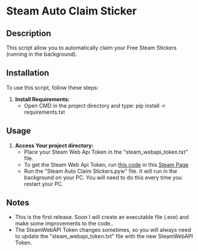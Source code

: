 # Steam Auto Claim Sticker

## Description

This script allow you to automatically claim your Free Steam Stickers (running in the background).

## Installation

To use this script, follow these steps:

1. **Install Requirements:**
   - Open CMD in the project directory and type: pip install -r requirements.txt

## Usage

1. **Access Your project directory:**
   - Place your Steam Web Api Token in the "steam_webapi_token.txt" file.
   - To get the Steam Web Api Token, run [this code](https://github.com/SirCaveiraOFC/Steam-Auto-Claim-Stickers/blob/main/getSteamWebAPIToken.js) in this [Steam Page](https://store.steampowered.com/category/action)
   - Run the "Steam Auto Claim Stickers.pyw" file. It will run in the background on your PC. You will need to do this every time you restart your PC.

## Notes

- This is the first release. Soon I will create an executable file (.exe) and make some improvements to the code..
- The SteamWebAPI Token changes sometimes, so you will always need to update the "steam_webapi_token.txt" file with the new SteamWebAPI Token. 
